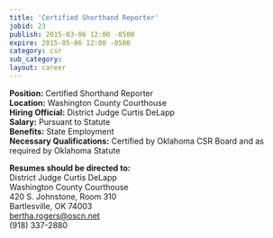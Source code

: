 ```yaml
---
title: 'Certified Shorthand Reporter'
jobid: 23
publish: 2015-03-06 12:00 -0500
expire: 2015-05-06 12:00 -0500
category: csr
sub_category: 
layout: career
---
```

<p><strong>Position:</strong> Certified Shorthand Reporter<br><strong>Location:</strong> Washington County Courthouse<br><strong>Hiring Official:</strong> District Judge Curtis DeLapp<br><strong>Salary:</strong> Pursuant to Statute<br><strong>Benefits:</strong> State Employment<br><strong>Necessary Qualifications:</strong> Certified by Oklahoma CSR Board and as required by Oklahoma Statute</p><p><strong>Resumes should be directed to:</strong><br>District Judge Curtis DeLapp<br>Washington County Courthouse<br>420 S. Johnstone, Room 310<br>Bartlesville, OK 74003<br><a href="mailto:bertha.rogers@oscn.net" target="_blank">bertha.rogers@oscn.net</a><br>(918) 337-2880</p>
